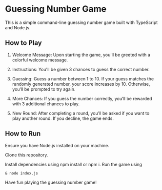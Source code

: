 # Guessing Number Game
This is a simple command-line guessing number game built with TypeScript and Node.js.

## How to Play
1. Welcome Message: Upon starting the game, you'll be greeted with a colorful welcome message.

2. Instructions: You'll be given 3 chances to guess the correct number.

3. Guessing: Guess a number between 1 to 10. If your guess matches the randomly generated number, your score increases by 10. Otherwise, you'll be prompted to try again.

4. More Chances: If you guess the number correctly, you'll be rewarded with 3 additional chances to play.

5. New Round: After completing a round, you'll be asked if you want to play another round. If you decline, the game ends.

## How to Run
Ensure you have Node.js installed on your machine.

Clone this repository.

Install dependencies using npm install or npm i.
Run the game using 
```tsc
& node index.js
```
Have fun playing the guessing number game!